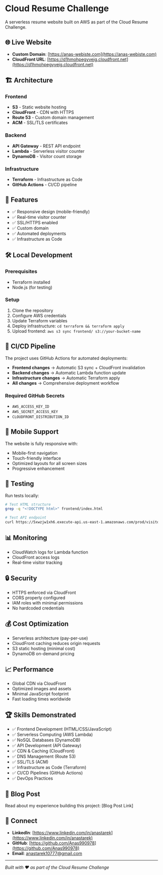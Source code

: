 # Cloud Resume Challenge

A serverless resume website built on AWS as part of the Cloud Resume Challenge.

## 🌐 Live Website
- **Custom Domain**: [https://anas-webiste.com](https://anas-webiste.com)
- **CloudFront URL**: [https://d1hmohpegyvejg.cloudfront.net](https://d1hmohpegyvejg.cloudfront.net)

## 🏗️ Architecture

### Frontend
- **S3** - Static website hosting
- **CloudFront** - CDN with HTTPS
- **Route 53** - Custom domain management
- **ACM** - SSL/TLS certificates

### Backend
- **API Gateway** - REST API endpoint
- **Lambda** - Serverless visitor counter
- **DynamoDB** - Visitor count storage

### Infrastructure
- **Terraform** - Infrastructure as Code
- **GitHub Actions** - CI/CD pipeline

## 🚀 Features

- ✅ Responsive design (mobile-friendly)
- ✅ Real-time visitor counter
- ✅ SSL/HTTPS enabled
- ✅ Custom domain
- ✅ Automated deployments
- ✅ Infrastructure as Code

## 🛠️ Local Development

### Prerequisites
- Terraform installed
- Node.js (for testing)

### Setup
1. Clone the repository
2. Configure AWS credentials
3. Update Terraform variables
4. Deploy infrastructure: `cd terraform && terraform apply`
5. Upload frontend: `aws s3 sync frontend/ s3://your-bucket-name`

## 🔄 CI/CD Pipeline

The project uses GitHub Actions for automated deployments:

- **Frontend changes** → Automatic S3 sync + CloudFront invalidation
- **Backend changes** → Automatic Lambda function update
- **Infrastructure changes** → Automatic Terraform apply
- **All changes** → Comprehensive deployment workflow

### Required GitHub Secrets
- `AWS_ACCESS_KEY_ID`
- `AWS_SECRET_ACCESS_KEY`
- `CLOUDFRONT_DISTRIBUTION_ID`

## 📱 Mobile Support

The website is fully responsive with:
- Mobile-first navigation
- Touch-friendly interface
- Optimized layouts for all screen sizes
- Progressive enhancement

## 🧪 Testing

Run tests locally:
```bash
# Test HTML structure
grep -q "<!DOCTYPE html>" frontend/index.html

# Test API endpoint
curl https://5xwzjw1xh6.execute-api.us-east-1.amazonaws.com/prod/visitors
```

## 📊 Monitoring

- CloudWatch logs for Lambda function
- CloudFront access logs
- Real-time visitor tracking

## 🔒 Security

- HTTPS enforced via CloudFront
- CORS properly configured
- IAM roles with minimal permissions
- No hardcoded credentials

## 💰 Cost Optimization

- Serverless architecture (pay-per-use)
- CloudFront caching reduces origin requests
- S3 static hosting (minimal cost)
- DynamoDB on-demand pricing

## 📈 Performance

- Global CDN via CloudFront
- Optimized images and assets
- Minimal JavaScript footprint
- Fast loading times worldwide

## 🏆 Skills Demonstrated

- ✅ Frontend Development (HTML/CSS/JavaScript)
- ✅ Serverless Computing (AWS Lambda)
- ✅ NoSQL Databases (DynamoDB)
- ✅ API Development (API Gateway)
- ✅ CDN & Caching (CloudFront)
- ✅ DNS Management (Route 53)
- ✅ SSL/TLS (ACM)
- ✅ Infrastructure as Code (Terraform)
- ✅ CI/CD Pipelines (GitHub Actions)
- ✅ DevOps Practices

## 📝 Blog Post

Read about my experience building this project: [Blog Post Link]

## 🤝 Connect

- **LinkedIn**: [https://www.linkedin.com/in/anastarek](https://www.linkedin.com/in/anastarek)
- **GitHub**: [https://github.com/Anas990978](https://github.com/Anas990978)
- **Email**: anastarek10777@gmail.com

---

*Built with ❤️ as part of the Cloud Resume Challenge*
